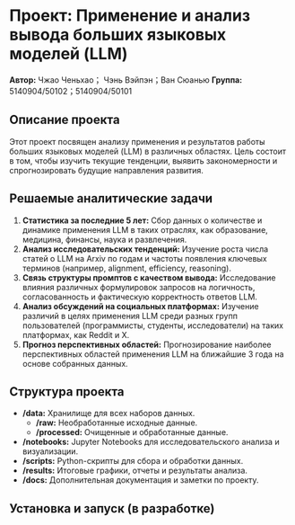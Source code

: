 # Проект: Применение и анализ вывода больших языковых моделей (LLM)

**Автор:** Чжао Ченьхао； Чэнь Вэйпэн；Ван Сюанью 
**Группа:** 5140904/50102；5140904/50101

## Описание проекта

Этот проект посвящен анализу применения и результатов работы больших языковых моделей (LLM) в различных областях. Цель состоит в том, чтобы изучить текущие тенденции, выявить закономерности и спрогнозировать будущие направления развития.

## Решаемые аналитические задачи

1.  **Статистика за последние 5 лет:** Сбор данных о количестве и динамике применения LLM в таких отраслях, как образование, медицина, финансы, наука и развлечения.
2.  **Анализ исследовательских тенденций:** Изучение роста числа статей о LLM на Arxiv по годам и частоты появления ключевых терминов (например, alignment, efficiency, reasoning).
3.  **Связь структуры промптов с качеством вывода:** Исследование влияния различных формулировок запросов на логичность, согласованность и фактическую корректность ответов LLM.
4.  **Анализ обсуждений на социальных платформах:** Изучение различий в целях применения LLM среди разных групп пользователей (программисты, студенты, исследователи) на таких платформах, как Reddit и X.
5.  **Прогноз перспективных областей:** Прогнозирование наиболее перспективных областей применения LLM на ближайшие 3 года на основе собранных данных.

## Структура проекта

- **/data:** Хранилище для всех наборов данных.
  - **/raw:** Необработанные исходные данные.
  - **/processed:** Очищенные и обработанные данные.
- **/notebooks:** Jupyter Notebooks для исследовательского анализа и визуализации.
- **/scripts:** Python-скрипты для сбора и обработки данных.
- **/results:** Итоговые графики, отчеты и результаты анализа.
- **/docs:** Дополнительная документация и заметки по проекту.

## Установка и запуск (в разработке)
